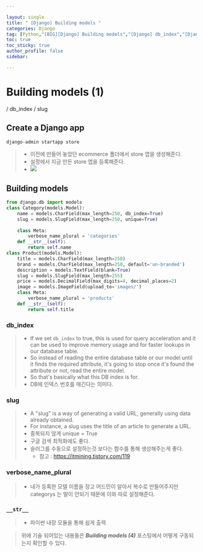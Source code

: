 ```yaml
---

layout: single
title: " [Django] Building models "
categories: Django
tag: [Python,"[BIG][Django] Building models","[Django] db_index","[Django] slug"]
toc: true
toc_sticky: true
author_profile: false
sidebar:

---
```

# Building models (1)

/ db_index / slug

## Create a Django app
```cmd
django-admin startapp store
```
>- 이전에 만들어 놓았던 ecommerce 폴더에서 store 앱을 생성해준다.
>- 설정에서 지금 만든 store 앱을 등록해준다.
>- ![](https://i.imgur.com/E9SqRcs.png)


## Building models
```python
from django.db import models
class Category(models.Model):
    name = models.CharField(max_length=250, db_index=True)
    slug = models.SlugField(max_length=250, unique=True)
    
    class Meta:
        verbose_name_plural = 'categories'
    def __str__(self):
        return self.name
class Product(models.Model):
    title = models.CharField(max_length=250)
    brand = models.CharField(max_length=250, default='un-branded')
    description = models.TextField(blank=True)
    slug = models.SlugField(max_length=255)
    price = models.DecimalField(max_digits=4, decimal_places=2)
    image = models.ImageField(upload_to='images/')
    class Meta:
        verbose_name_plural = 'products'
    def __str__(self):
        return self.title
```

### db_index
>- If we set `db_index` to true, this is used for query acceleration and it can be used to improve memory usage and for faster lookups in our database table.
>- So instead of reading the entire database table or our model until it finds the required attribute, it's going to stop once it's found the attribute or not, read the entire model.
>- So that's basically what this DB index is for.
>- DB에 인덱스 번호를 매긴다는 의미다.

### slug
>- A "slug" is a way of generating a valid URL, generally using data already obtained. 
>- For instance, a slug uses the title of an article to generate a URL.
>- 중복되지 않게 unique = True
>- 구글 검색 최적화에도 좋다.
>- 슬러그를 수동으로 설정하는것 보다는 함수를 통해 생성해주는게 좋다.
>	- 참고 : https://itmining.tistory.com/119

### verbose_name_plural
>- 내가 등록한 모델 이름을 장고 어드민이 알아서 복수로 만들어주지만 categorys 는 말이 안되기 때문에 이와 따로 설정해준다.

### `__str__`
>- 파이썬 내장 모듈을 통해 쉽게 출력

> 위에 기술 되어있는 내용들은 ***Building models (4)*** 포스팅에서 어떻게 구동되는지 확인할 수 있다.